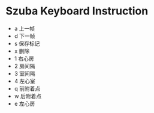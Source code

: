 # Szuba Keyboard Instruction

* a 上一帧
* d 下一帧
* s 保存标记
* x 删除
* 1 右心房
* 2 房间隔
* 3 室间隔
* 4 左心室
* q 前附着点
* w 后附着点
* e 左心房


